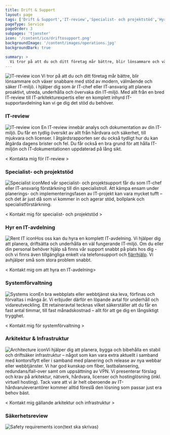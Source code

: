 ```yaml
---
title: Drift & Support
layout: page
tags: ['Drift & Support','IT-review','Specialist- och projektstöd','Hyr en IT-avdelning','Systemförvaltning','Arkitektur & Infrastruktur','Säkerhetsreview']
pageType: Service
pageOrder: 3
subpages: 'tjanster'
icon: '/content/ico/driftosupport.png'
backgroundImage: '/content/images/operations.jpg'
backgroundDark: true

summary: >
  Vi tror på att du och ditt företag mår bättre, blir lönsammare och växer snabbare med stöd av modern, välmående och säker IT-miljö. i hjälper dig som är IT-chef eller IT-ansvarig att planera proaktivt, utreda, underhålla och övervaka din IT-miljö. Med allt från en bred IT-review till IT-arkitekturexpertis eller en komplett inhyrd IT-supportavdelning kan vi ge dig det stöd du behöver.
---
```


<img src="/content/ico/driftosupport.png" alt="IT-review icon" class="operations-icon"> Vi tror på att du och ditt företag mår bättre, blir lönsammare och växer snabbare med stöd av modern, välmående och säker IT-miljö. i hjälper dig som är IT-chef eller IT-ansvarig att planera proaktivt, utreda, underhålla och övervaka din IT-miljö. Med allt från en bred IT-review till IT-arkitekturexpertis eller en komplett inhyrd IT-supportavdelning kan vi ge dig det stöd du behöver.

### IT-review
<img src="/content/ico/itreview.png" alt="IT-review icon" class="operations-icon"> En IT-review innebär analys och dokumentation av din IT-miljö. Du får en tydlig översikt av allt från hårdvara och säkerhet, till mjukvara och licenser. I åtgärdsrapporten ser du också tydligt hur du kan åtgärda dagens brister och fel. Du får också en bra grund för att hålla IT-miljön och IT-dokumentationen uppdaterad på lång sikt.

< Kontakta mig för IT-review >

### Specialist- och projektstöd
<img src="/content/ico/specialiststod.png" alt="Specialist icon" class="operations-icon">Med vår specialist- och projektsupport får du som IT-chef eller IT-ansvarig förstärkning till din specialistroll. Att kämpa ensam under planerings- och implementeringsfasen av IT-projekt kan vara mycket tufft – och det är just då som vi kommer in och agerar stöd, bollplank och specialistförstärkning.

< Kontakt mig för specialist- och projektstöd >

### Hyr en IT-avdelning
<img src="/content/ico/hyrenitavdelning.png" alt="Rent IT icon" class="operations-icon">Hos oss kan du hyra en komplett IT-avdelning. Vi hjälper dig att planera, driftsätta och underhålla en väl fungerande IT-miljö. Om du eller din personal behöver hjälp så finns vår support snabbt på plats hos dig - och vi finns även tillgängliga enkelt via telefonsupport och [fjärrhjälp](/fjarrhjalp). Vi avhjälper små som stora problem snabbt.

< Kontakt mig om att hyra en IT-avdelning>

### Systemförvaltning
<img src="/content/ico/systemforvaltning.png" alt="Systems icon" class="operations-icon">En bra webbplats eller webbtjänst ska leva, förfinas och förvaltas i många år. Vi erbjuder därför en löpande avtal för underhåll och vidareutveckling. Ett retaineravtal tecknas vilket säkerställer att du får en fast antal timmar, till fast månadskostnad – allt för att ge dig en långsiktigt trygghet.

< Kontakt mig för systemförvaltning >

### Arkitektur & Infrastruktur
<img src="/content/ico/arkitekturochinfrastruktur.png" alt="Architecture icon" class="operations-icon">Vi hjälper dig att planera, bygga och bibehålla en stabil och driftsäker infrastruktur – något som kan vara extra aktuellt i samband med kontorsflytt eller i samband med planering och release av nya webbar eller webbtjänster. Vi har god kunskap om fiber, lastbalansering, redundans/fail-over samt om uppsättning av VPN. Vi presenterar förslag och krav på arkitektur, nätverk, hårdvara, licenser och hostinglösning (inkl. virtuell hosting). Tack vare att vi är helt oberoende av IT-hårdvaruleverantörer kommer alltid föreslå den lösning som passar just era behov bäst.

< Kontakt mig gällande arkitektur och infrastruktur >

### Säkerhetsreview
<img src="/content/ico/sakerhetsreview.png" alt="Safety requirements icon" class="operations-icon">(text ska skrivas)

